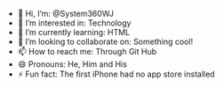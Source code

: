- 👋 Hi, I’m: @System360WJ
- 👀 I’m interested in: Technology
- 🌱 I’m currently learning: HTML
- 💞️ I’m looking to collaborate on: Something cool!
- 📫 How to reach me: Through Git Hub 
- 😄 Pronouns: He, Him and His
- ⚡ Fun fact: The first iPhone had no app store installed

<!---
System360WJ/System360WJ is a ✨ special ✨ repository because its `README.md` (this file) appears on your GitHub profile.
You can click the Preview link to take a look at your changes.
--->
